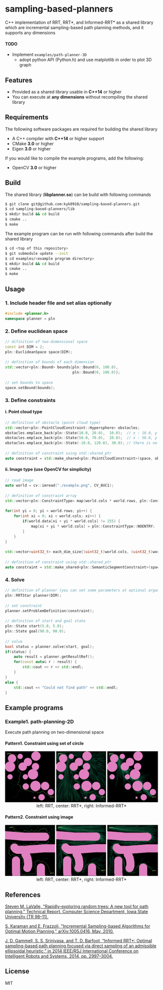 # sampling-based-planners
C++ implementation of RRT, RRT*, and Informed-RRT* as a shared library which are incremental sampling-based path planning methods, and it supports any dimensions

#### TODO
- Implement `examples/path-planner-3D`
    - adopt python API (Python.h) and use matplotlib in order to plot 3D graph

## Features
- Provided as a shared library usable in **C++14** or higher
- You can execute at **any dimensions** without recompiling the shared library

## Requirements
The following software packages are required for building the shared library
- A C++ compiler with **C++14** or higher support
- CMake **3.0** or higher
- Eigen **3.0** or higher

If you would like to compile the example programs, add the following:
- OpenCV **3.0** or higher

## Build
The shared library (**libplanner.so**) can be build with following commands

``` sh
$ git clone git@github.com:kyk0910/sampling-based-planners.git
$ cd sampling-based-planners/lib
$ mkdir build && cd build
$ cmake ..
$ make
```

The example program can be run with following commands after build the shared library

``` sh
$ cd <top of this repository>
$ git submodule update --init
$ cd examples/<example program directory>
$ mkdir build && cd build
$ cmake ..
$ make
```

## Usage
### 1. Include header file and set alias optionally
``` c++
#include <planner.h>
namespace planner = pln
```

### 2. Define euclidean space
``` c++
// difinition of two-dimensional space
const int DIM = 2;
pln::EuclideanSpace space(DIM);

// definition of bounds of each dimension
std::vector<pln::Bound> bounds{pln::Bound(0, 100.0),
                               pln::Bound(0, 100.0)};

// set bounds to space
space.setBound(bounds);
```

### 3. Define constraints
#### i. Point cloud type
``` c++
// definition of obstacle (point cloud type)
std::vector<pln::PointCloudConstraint::Hypersphere> obstacles;
obstacles.emplace_back(pln::State(10.0, 20.0),  10.0);  // x : 10.0, y : 20.0, radius : 10.0
obstacles.emplace_back(pln::State(50.0, 70.0),  20.0);  // x : 50.0, y : 70.0, radius : 20.0
obstacles.emplace_back(pln::State(-10.0, 120.0), 30.0); // there is no probrem out of range

// definition of constraint using std::shared_ptr
auto constraint = std::make_shared<pln::PointCloudConstraint>(space, obstacles)
```

#### ii. Image type (use OpenCV for simplicity)
``` c++
// read image
auto world = cv::imread("./example.png", CV_8UC1);

// definition of constraint array
std::vector<pln::ConstraintType> map(world.cols * world.rows, pln::ConstraintType::ENTAERABLE);

for(int yi = 0; yi < world.rows; yi++) {
    for(int xi = 0; xi < world.cols; xi++) {
        if(world.data[xi + yi * world.cols] != 255) {
            map[xi + yi * world.cols] = pln::ConstraintType::NOENTRY;
        }
    }
}

std::vector<uint32_t> each_dim_size{(uint32_t)world.cols, (uint32_t)world.rows};

// definition of constraint using std::shared_ptr
auto constraint = std::make_shared<pln::SemanticSegmentConstraint>(space, map, each_dim_size);
```

### 4. Solve
``` c++
// definition of planner (you can set some parameters at optional argument)
pln::RRTStar planner(DIM);

// set constraint
planner.setProblemDefinition(constraint);

// definition of start and goal state
pln::State start(5.0, 5.0);
pln::State goal(90.0, 90.0);

// solve
bool status = planner.solve(start, goal);
if(status) {
    auto result = planner.getResultRef();
    for(const auto& r : result) {
        std::cout << r << std::endl;
    }
}
else {
    std::cout << "Could not find path" << std::endl;
}
```

## Example programs
### Example1. path-planning-2D
Execute path planning on two-dimensional space

#### Pattern1. Constraint using set of circle
<div style="text-align: center;">
    <img src="assets/result_2D_circle.png" alt="result_2D_circle.png">
    left: RRT, center: RRT*, right: Informed-RRT*
</div>


#### Pattern2. Constraint using image
<div style="text-align: center;">
    <img src="assets/result_2D_img.png" alt="result_2D_img.png">
    left: RRT, center: RRT*, right: Informed-RRT*
</div>

## References
[Steven M. LaValle, "Rapidly-exploring random trees: A new tool for path planning," Technical Report. Computer Science Department, Iowa State University (TR 98–11).](http://msl.cs.uiuc.edu/~lavalle/papers/Lav98c.pdf)

[S. Karaman and E. Frazzoli, "Incremental Sampling-based Algorithms for Optimal Motion Planning," arXiv:1005.0416, May. 2010.](https://arxiv.org/pdf/1005.0416.pdf)

[J. D. Gammell, S. S. Srinivasa, and T. D. Barfoot, “Informed RRT*: Optimal sampling-based path planning focused via direct sampling of an admissible ellipsoidal heuristic,” in 2014 IEEE/RSJ International Conference on Intelligent Robots and Systems, 2014, pp. 2997–3004.](https://ieeexplore.ieee.org/document/6942976/?arnumber=6942976)

## License
MIT
